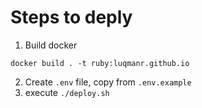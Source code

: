 # Steps to deply
1. Build docker
```
docker build . -t ruby:luqmanr.github.io
```
2. Create `.env` file, copy from `.env.example`
3. execute `./deploy.sh`